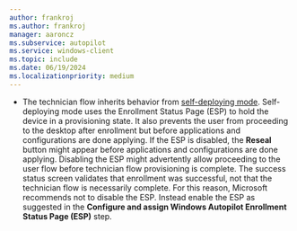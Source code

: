 ```yaml
---
author: frankroj
ms.author: frankroj
manager: aaroncz
ms.subservice: autopilot
ms.service: windows-client
ms.topic: include
ms.date: 06/19/2024
ms.localizationpriority: medium
---
```


<!-- This file is shared by the following articles:

pre-provisioning\azure-ad-join-technician-flow.md
pre-provisioning\hybrid-azure-ad-join-technician-flow.md

Headings are driven by article context. -->

- The technician flow inherits behavior from [self-deploying mode](../self-deploying/self-deploying-workflow.md). Self-deploying mode uses the Enrollment Status Page (ESP) to hold the device in a provisioning state. It also prevents the user from proceeding to the desktop after enrollment but before applications and configurations are done applying. If the ESP is disabled, the **Reseal** button might appear before applications and configurations are done applying. Disabling the ESP might advertently allow proceeding to the user flow before technician flow provisioning is complete. The success status screen validates that enrollment was successful, not that the technician flow is necessarily complete. For this reason, Microsoft recommends not to disable the ESP. Instead enable the ESP as suggested in the **Configure and assign Windows Autopilot Enrollment Status Page (ESP)** step.
